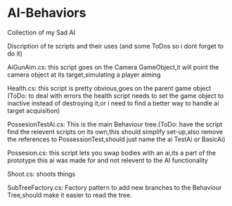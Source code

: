 # AI-Behaviors
Collection of my Sad AI

Discription of te scripts and their uses (and some ToDos so i dont forget to do it)

AiGunAim.cs:
this script goes on the Camera GameObject,it will point the camera object at its target,simulating a player aiming

Health.cs:
this script is pretty obvious,goes on the parent game object (ToDo: to deal with errors the health script needs to set the game object to inactive instead of destroying it,or i need to find a better way to handle ai target acquisition)

PossesionTestAi.cs:
This is the main Behaviour tree.(ToDo: have the script find the relevent scripts on its own,this should simplify set-up,also remove the references to PossessionTest,should just name the ai TestAi or BasicAi)

Possesion.cs: 
this script lets you swap bodies with an ai,its a part of the prototype this ai was made for and not relevent to the AI functionality

Shoot.cs:
shoots things

SubTreeFactory.cs:
Factory pattern to add new branches to the Behaviour Tree,should make it easier to read the tree.

